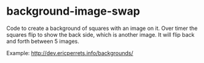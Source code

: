 # background-image-swap
Code to create a background of squares with an image on it.
Over timer the squares flip to show the back side, which is another image.
It will flip back and forth between 5 images.

Example: http://dev.ericperrets.info/backgrounds/
